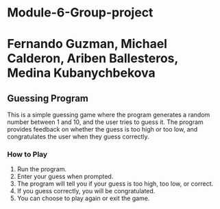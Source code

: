 # Module-6-Group-project

# Fernando Guzman, Michael Calderon, Ariben Ballesteros, Medina Kubanychbekova

## Guessing Program

This is a simple guessing game where the program generates a random number between 1 and 10, and the user tries to guess it. The program provides feedback on whether the guess is too high or too low, and congratulates the user when they guess correctly.

### How to Play

1. Run the program.
2. Enter your guess when prompted.
3. The program will tell you if your guess is too high, too low, or correct.
4. If you guess correctly, you will be congratulated.
5. You can choose to play again or exit the game.
